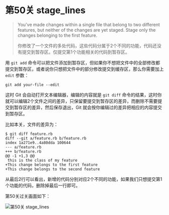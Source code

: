 
# 第50关 stage_lines

> You've made changes within a single file that belong to two different features, but neither of the changes are yet staged. Stage only the changes belonging to the first feature.
>
> 你修改了一个文件的多处代码，这些代码分属于2个不同的功能，代码还没有提交到暂存区。仅提交第1个功能相关的代码到暂存区。

用 `git add` 命令可以把文件添加到暂存区，但如果你不想把文件中的全部修改都提交到暂存区，或者说你只想把文件中的部分修改提交到缓存区，那么你需要加上 `edit` 参数：

```shell
git add your-file --edit
```

这时 Git 会自动打开文本编辑器，编辑的内容就是 `git diff` 命令的结果，这时你就可以编辑2个文件之间的差异，只保留要提交到暂存区的差异，而删除不需要提交到暂存区的差异，然后保存退出，Git 就会按你编辑过的差异把相应的内容提交到暂存区。

比如本关，文件的差异为：

```shell
$ git diff feature.rb
diff --git a/feature.rb b/feature.rb
index 1a271e9..4a80dda 100644
--- a/feature.rb
+++ b/feature.rb
@@ -1 +1,3 @@
 this is the class of my feature
+This change belongs to the first feature
+This change belongs to the second feature
```

从最后2行可以看出，新增的代码分别对应2个不同的功能，如果我们只想提交第1个功能的代码，删除掉最后一行即可。

第50关过关画面如下：

![第50关 stage_lines](images/level-50-stage-lines.png)
